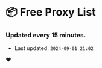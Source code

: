 # :package: Free Proxy List
### Updated every 15 minutes.

- Last updated: `2024-09-01 21:02`

:heart:

